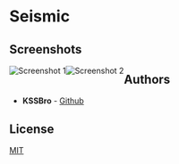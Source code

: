 # Seismic

## Screenshots

<img alt="Screenshot 1" src="https://raw.githubusercontent.com/KSSBro/seismic/master/resources/images/screenshot_1.jpg" style="float:left;">
<img alt="Screenshot 2" src="https://raw.githubusercontent.com/KSSBro/seismic/master/resources/images/screenshot_1.jpg" style="float:left;">

## Authors

- **KSSBro** - [Github](https://github.com/KSSBro)

## License

[MIT](https://choosealicense.com/licenses/mit/)

